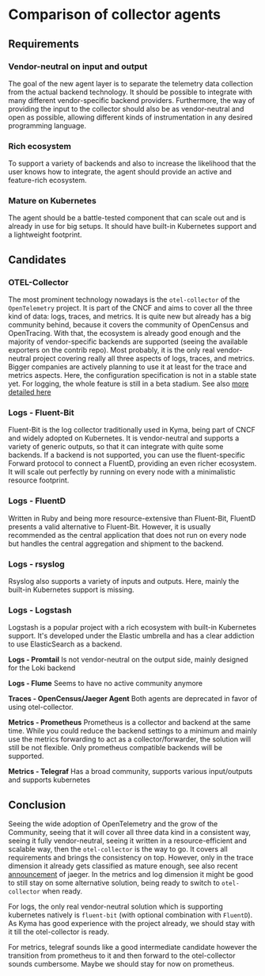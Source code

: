 # Comparison of collector agents

## Requirements

### Vendor-neutral on input and output
The goal of the new agent layer is to separate the telemetry data collection from the actual backend technology. It should be possible to integrate with many different vendor-specific backend providers. Furthermore, the way of providing the input to the collector should also be as vendor-neutral and open as possible, allowing different kinds of instrumentation in any desired programming language.

### Rich ecosystem
To support a variety of backends and also to increase the likelihood that the user knows how to integrate, the agent should provide an active and feature-rich ecosystem.

### Mature on Kubernetes
The agent should be a battle-tested component that can scale out and is already in use for big setups. It should have built-in Kubernetes support and a lightweight footprint.

## Candidates

### OTEL-Collector
The most prominent technology nowadays is the `otel-collector` of the `OpenTelemetry` project. It is part of the CNCF and aims to cover all the three kind of data: logs, traces, and metrics.
It is quite new but already has a big community behind, because it covers the community of OpenCensus and OpenTracing. With that, the ecosystem is already good enough and the majority of vendor-specific backends are supported (seeing the available exporters on the contrib repo).
Most probably, it is the only real vendor-neutral project covering really all three aspects of logs, traces, and metrics.
Bigger companies are actively planning to use it at least for the trace and metrics aspects. Here, the configuration specification is not in a stable state yet. For logging, the whole feature is still in a beta stadium.
See also [more detailed here](../observability-opentelemetry/README.md)

### Logs - Fluent-Bit
Fluent-Bit is the log collector traditionally used in Kyma, being part of CNCF and widely adopted on Kubernetes. It is vendor-neutral and supports a variety of generic outputs, so that it can integrate with quite some backends. If a backend is not supported, you can use the fluent-specific Forward protocol to connect a FluentD, providing an even richer ecosystem. It will scale out perfectly by running on every node with a minimalistic resource footprint.

### Logs - FluentD
Written in Ruby and being more resource-extensive than Fluent-Bit, FluentD presents a valid alternative to Fluent-Bit. However, it is usually recommended as the central application that does not run on every node but handles the central aggregation and shipment to the backend.

### Logs - rsyslog
Rsyslog also supports a variety of inputs and outputs. Here, mainly the built-in Kubernetes support is missing.

### Logs - Logstash
Logstash is a popular project with a rich ecosystem with built-in Kubernetes support. It's developed under the Elastic umbrella and has a clear addiction to use ElasticSearch as a backend.

**Logs - Promtail**
Is not vendor-neutral on the output side, mainly designed for the Loki backend

**Logs - Flume**
Seems to have no active community anymore

**Traces - OpenCensus/Jaeger Agent**
Both agents are deprecated in favor of using otel-collector.

**Metrics - Prometheus**
Prometheus is a collector and backend at the same time. While you could reduce the backend settings to a minimum and mainly use the metrics forwarding to act as a collector/forwarder, the solution will still be not flexible. Only prometheus compatible backends will be supported.

**Metrics - Telegraf**
Has a broad community, supports various input/outputs and supports kubernetes
## Conclusion

Seeing the wide adoption of OpenTelemetry and the grow of the Community, seeing that it will cover all three data kind in a consistent way, seeing it fully vendor-neutral, seeing it written in a resource-efficient and scalable way, then the `otel-collector` is the way to go. It covers all requirements and brings the consistency on top.
However, only in the trace dimension it already gets classified as mature enough, see also recent [announcement](https://www.jaegertracing.io/docs/1.21/opentelemetry/) of jaeger. In the metrics and log dimension it might be good to still stay on some alternative solution, being ready to switch to `otel-collector` when ready.

For logs, the only real vendor-neutral solution which is supporting kubernetes natively is `fluent-bit` (with optional combination with `FluentD`). As Kyma has good experience with the project already, we should stay with it till the otel-collector is ready.

For metrics, telegraf sounds like a good intermediate candidate however the transition from prometheus to it and then forward to the otel-collector sounds cumbersome. Maybe we should stay for now on prometheus.